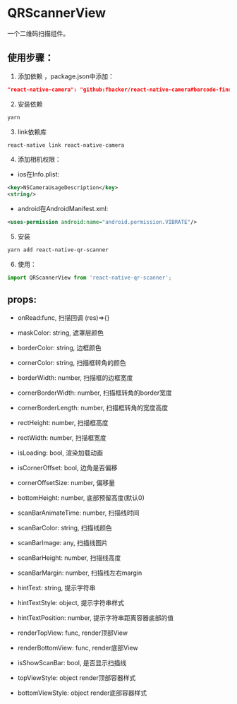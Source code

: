 # QRScannerView
一个二维码扫描组件。

## 使用步骤：

1. 添加依赖 ，package.json中添加：
  ```json
  "react-native-camera": "github:fbacker/react-native-camera#barcode-finder"
  ```

2. 安装依赖
  ```bash
  yarn
  ```

3. link依赖库 
  ```bash
  react-native link react-native-camera
  ```

4. 添加相机权限：
- ios在Info.plist:
```xml
<key>NSCameraUsageDescription</key>
<string/>
```
- android在AndroidManifest.xml:
```xml
<uses-permission android:name="android.permission.VIBRATE"/>
```

5. 安装
  ```bash
  yarn add react-native-qr-scanner
  ```

6. 使用：
```javascript
import QRScannerView from 'react-native-qr-scanner';
```

## props:
- onRead:func,                  扫描回调  (res)=>{}

- maskColor: string,            遮罩层颜色

- borderColor: string,          边框颜色

- cornerColor: string,          扫描框转角的颜色

- borderWidth: number,          扫描框的边框宽度

- cornerBorderWidth: number,    扫描框转角的border宽度   

- cornerBorderLength: number,   扫描框转角的宽度高度

- rectHeight: number,           扫描框高度

- rectWidth: number,            扫描框宽度

- isLoading: bool,              渲染加载动画

- isCornerOffset: bool,         边角是否偏移

- cornerOffsetSize: number,     偏移量

- bottomHeight: number,         底部预留高度(默认0)

- scanBarAnimateTime: number,   扫描线时间

- scanBarColor: string,         扫描线颜色

- scanBarImage: any,            扫描线图片

- scanBarHeight: number,        扫描线高度

- scanBarMargin: number,        扫描线左右margin

- hintText: string,             提示字符串

- hintTextStyle: object,        提示字符串样式

- hintTextPosition: number,     提示字符串距离容器底部的值

- renderTopView: func,          render顶部View

- renderBottomView: func,       render底部View

- isShowScanBar: bool,          是否显示扫描线

- topViewStyle: object          render顶部容器样式

- bottomViewStyle: object       render底部容器样式

